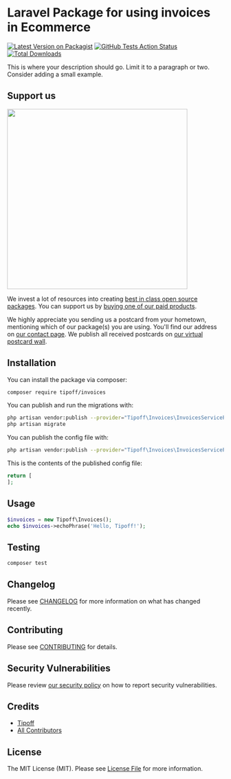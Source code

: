 # Laravel Package for using invoices in Ecommerce

[![Latest Version on Packagist](https://img.shields.io/packagist/v/tipoff/invoices.svg?style=flat-square)](https://packagist.org/packages/tipoff/invoices)
[![GitHub Tests Action Status](https://img.shields.io/github/workflow/status/tipoff/invoices/run-tests?label=tests)](https://github.com/tipoff/invoices/actions?query=workflow%3ATests+branch%3Amaster)
[![Total Downloads](https://img.shields.io/packagist/dt/tipoff/invoices.svg?style=flat-square)](https://packagist.org/packages/tipoff/invoices)


This is where your description should go. Limit it to a paragraph or two. Consider adding a small example.

## Support us

[<img src="https://github-ads.s3.eu-central-1.amazonaws.com/package-invoices-laravel.jpg?t=1" width="419px" />](https://spatie.be/github-ad-click/package-invoices-laravel)

We invest a lot of resources into creating [best in class open source packages](https://spatie.be/open-source). You can support us by [buying one of our paid products](https://spatie.be/open-source/support-us).

We highly appreciate you sending us a postcard from your hometown, mentioning which of our package(s) you are using. You'll find our address on [our contact page](https://spatie.be/about-us). We publish all received postcards on [our virtual postcard wall](https://spatie.be/open-source/postcards).

## Installation

You can install the package via composer:

```bash
composer require tipoff/invoices
```

You can publish and run the migrations with:

```bash
php artisan vendor:publish --provider="Tipoff\Invoices\InvoicesServiceProvider" --tag="invoices-migrations"
php artisan migrate
```

You can publish the config file with:
```bash
php artisan vendor:publish --provider="Tipoff\Invoices\InvoicesServiceProvider" --tag="invoices-config"
```

This is the contents of the published config file:

```php
return [
];
```

## Usage

```php
$invoices = new Tipoff\Invoices();
echo $invoices->echoPhrase('Hello, Tipoff!');
```

## Testing

```bash
composer test
```

## Changelog

Please see [CHANGELOG](CHANGELOG.md) for more information on what has changed recently.

## Contributing

Please see [CONTRIBUTING](.github/CONTRIBUTING.md) for details.

## Security Vulnerabilities

Please review [our security policy](../../security/policy) on how to report security vulnerabilities.

## Credits

- [Tipoff](https://github.com/tipoff)
- [All Contributors](../../contributors)

## License

The MIT License (MIT). Please see [License File](LICENSE.md) for more information.
